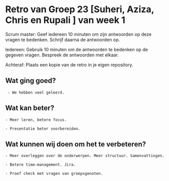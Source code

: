 # Retro van Groep 23 [Suheri, Aziza, Chris en Rupali ] van week 1

Scrum master: Geef iedereen 10 minuten om zijn antwoorden op deze vragen te bedenken. Schrijf daarna de antwoorden op.

Iedereen: Gebruik 10 minuten om de antwoorden te bedenken op de gegeven vragen. Bespreek de antwoorden met elkaar.

Achteraf: Plaats een kopie van de retro in je eigen repository.

## Wat ging goed?

     - We hebben veel geleerd. 

## Wat kan beter?

    - Meer leren, betere focus.

    - Presentatie beter voorbereiden.

## Wat kunnen wij doen om het te verbeteren?

    - Meer overleggen over de onderwerpen. Meer structuur. Samenvattingen. 
    
    - Betere time-management. Jira.

    - Proef check met vragen van groepsgenoten.

